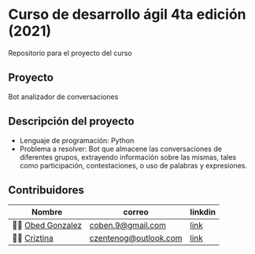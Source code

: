 # Curso de desarrollo ágil 4ta edición (2021)
Repositorio para el proyecto del curso

## Proyecto
Bot analizador de conversaciones

## Descripción del proyecto
- Lenguaje de programación: Python
- Problema a resolver: Bot que almacene las conversaciones de diferentes grupos, extrayendo información sobre las mismas, tales como participación, contestaciones, o uso de palabras y expresiones.

## Contribuidores
| Nombre | correo | linkdin |
|--------|--------|---------|
|👨‍💻 [Obed Gonzalez](https://github.com/Kobedinho)| coben.9@gmail.com | [link](https://www.linkedin.com/in/obed-gonzalez-6443594a)|
|👨‍💻 [Criztina](https://github.com/criztinazg) | czentenog@outlook.com |[link](https://www.linkedin.com/in/cristinazenteno)|


